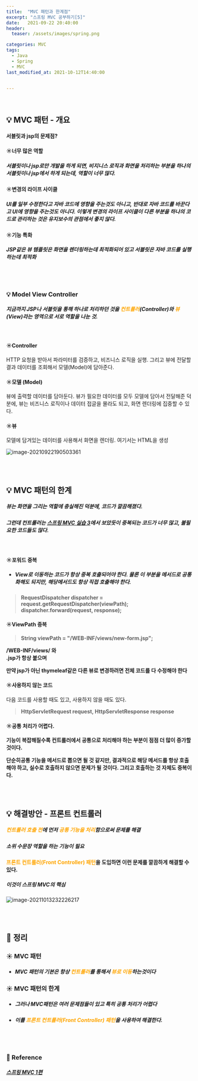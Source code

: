 ```yaml
---
title:  "MVC 패턴과 한계점"
excerpt: "스프링 MVC 공부하기[5]"
date:   2021-09-22 20:40:00 
header:
  teaser: /assets/images/spring.png

categories: MVC
tags:
  - Java
  - Spring
  - MVC
last_modified_at: 2021-10-12T14:40:00


---
```


<br/>

## 💡 MVC 패턴 - 개요

#### 서블릿과 jsp의 문제점?

#### ☀️너무 많은 역할

##### 서블릿이나 jsp로만 개발을 하게 되면, 비지니스 로직과 화면을 처리하는 부분을 하나의 서블릿이나 jsp에서 하게 되는데, 역할이 너무 많다.

#### ☀️변경의 라이프 사이클

##### UI를 일부 수정한다고 자바 코드에 영향을 주는것도 아니고, 반대로 자바 코드를 바꾼다고 UI에 영향을 주는것도 아니다. 이렇게 변경의 라이프 사이클이 다른 부분을 하나의 코드로 관리하는 것은 유지보수의 관점에서 좋지 않다.

#### ☀️기능 특화

##### JSP같은 뷰 템플릿은 화면을 렌더링하는데 최적화되어 있고 서블릿은 자바 코드를 실행하는데 최적화

<br/>

<br/>

### 💡 Model View Controller

##### 지금까지 JSP나 서블릿을 통해 하나로 처리하던 것을 <span style="color:orange">컨트롤러</span>(Controller)와 <span style="color:orange">뷰</span>(View)라는 영역으로 서로 역할을 나눈 것.

<br/>

#### ☀️Controller

HTTP 요청을 받아서 파라미터를 검증하고, 비즈니스 로직을 실행. 그리고 뷰에 전달할 결과 데이터를 조회해서 모델(Model)에 담아준다.

#### ☀️모델 (Model)

뷰에 출력할 데이터를 담아둔다. 뷰가 필요한 데이터를 모두 모델에 담아서 전달해준 덕분에, 뷰는 비즈니스 로직이나 데이터 접글을 몰라도 되고, 화면 렌더링에 집중할 수 있다.

#### ☀️뷰

모델에 담겨있는 데이터를 사용해서 화면을 렌더링. 여기서는 HTML을 생성

![image-20210922190503361](https://raw.githubusercontent.com/ShinDongHun1/image_repo/main/img/image-20210922190503361.png)

<br/>

<br/>

## 💡 MVC 패턴의 한계

##### 뷰는 화면을 그리는 역할에 충실해진 덕분에, 코드가 깔끔해졌다.

##### 그런데 컨트롤러는 [스프링 MVC 실습 3](https://shindonghun1.github.io/mvc/%EC%8A%A4%ED%94%84%EB%A7%81-MVC-%EC%8B%A4%EC%8A%B5-3/)에서 보았듯이 중복되는 코드가 너무 많고, 불필요한 코드들도 많다.

<br/>

#### ☀️포워드 중복

- ##### View로 이동하는 코드가 항상 중복 호출되어야 한다. 물론 이 부분을 메서드로 공통화해도 되지만, 해당메서드도 항상 직접 호출해야 한다.

> **RequestDispatcher dispatcher = request.getRequestDispatcher(viewPath);**
> **dispatcher.forward(request, response);**

#### ☀️ViewPath 중복

> **String viewPath = "/WEB-INF/views/new-form.jsp";**

**/WEB-INF/views/ 와<br/>.jsp가 항상 붙으며**

**만약 jsp가 아닌 thymeleaf같은 다른 뷰로 변경하려면 전체 코드를 다 수정해야 한다**

#### ☀️사용하지 않는 코드

다음 코드를 사용할 때도 있고, 사용하지 않을 때도 있다. 

> **HttpServletRequest request, HttpServletResponse response**

#### ☀️공통 처리가 어렵다.

**기능이 복잡해질수록 컨트롤러에서 공통으로 처리해야 하는 부분이 점점 더 많이 증가할 것이다.** 

**단순히공통 기능을 메서드로 뽑으면 될 것 같지만, 결과적으로 해당 메서드를 항상 호출해야 하고, 실수로 호출하지 않으면 문제가 될 것이다. 그리고 호출하는 것 자체도 중복이다.**

<br/>

<br/>

## 💡 해결방안 - 프론트 컨트롤러

##### <span style="color:orange">컨트롤러 호출 전</span>에 먼저 <span style="color:orange">공통 기능을 처리</span>함으로써 문제를 해결

##### 소위 수문장 역할을 하는 기능이 필요

**<span style="color:orange">프론트 컨트롤러(Front Controller) 패턴</span>을 도입하면 이런 문제를 깔끔하게 해결할 수 있다.**

##### 이것이 스프링 MVC의 핵심

![image-20211013232226217](https://raw.githubusercontent.com/ShinDongHun1/image_repo/main/img/image-20211013232226217.png)

<br/>

<br/>

## 🧾 정리

### ☀️ MVC 패턴

- ##### MVC 패턴의 기본은 항상  <span style="color:orange">컨트롤러</span>를 통해서  <span style="color:orange">뷰로 이동</span>하는것이다



### ☀️  MVC 패턴의 한계

- ##### 그러나 MVC패턴은 여러 문제점들이 있고 특히 공통 처리가 어렵다

- ##### 이를 <span style="color:orange">프론트 컨트롤러(Front Controller) 패턴</span>을 사용하여 해결한다.

<br/>

<br/>

### 📔 Reference

##### [스프링 MVC 1편](https://www.inflearn.com/course/%EC%8A%A4%ED%94%84%EB%A7%81-mvc-1/dashboard)
